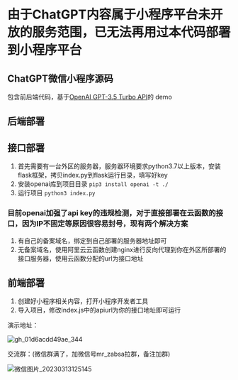 # 由于ChatGPT内容属于小程序平台未开放的服务范围，已无法再用过本代码部署到小程序平台

## ChatGPT微信小程序源码
包含前后端代码，基于[OpenAI GPT-3.5 Turbo API](https://platform.openai.com/docs/guides/chat)的 demo

后端部署
---
## 接口部署
1. 首先需要有一台外区的服务器，服务器环境要求python3.7以上版本，安装flask框架，拷贝index.py到flask运行目录，填写好key
2. 安装openai库到项目目录 `pip3 install openai -t ./`
3. 运行项目 `python3 index.py`
 
### 目前openai加强了api key的违规检测，对于直接部署在云函数的接口，因为IP不固定等原因很容易封号，现有两个解决方案
1. 有自己的备案域名，绑定到自己部署的服务器地址即可
2. 无备案域名，使用阿里云云函数创建nginx进行反向代理到你在外区所部署的接口服务器，使用云函数分配的url为接口地址

前端部署
---
1. 创建好小程序相关内容，打开小程序开发者工具
2. 导入项目，修改index.js中的apiurl为你的接口地址即可运行

演示地址：

![gh_01d6acdd49ae_344](https://user-images.githubusercontent.com/24582880/227719924-367ad647-e190-40ec-84d8-031064b44d1c.jpg)

交流群：(微信群满了，加微信号mr_zabsa拉群，备注加群)

![微信图片_20230313125145](https://user-images.githubusercontent.com/24582880/224611286-854da90a-754a-4fb2-862a-400ccc240245.jpg)
